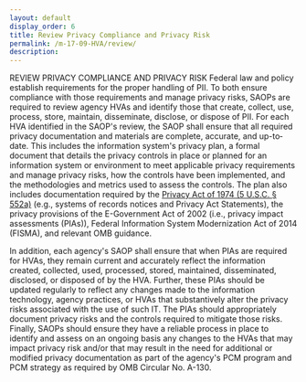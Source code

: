 ```yaml
---
layout: default
display_order: 6
title: Review Privacy Compliance and Privacy Risk
permalink: /m-17-09-HVA/review/
description:
---
```


REVIEW PRIVACY COMPLIANCE AND PRIVACY RISK
Federal law and policy establish requirements for the proper handling of PII.  To both ensure compliance with those requirements and manage privacy risks, SAOPs are required to review agency HVAs and identify those that create, collect, use, process, store, maintain, disseminate, disclose, or dispose of PII.  For each HVA identified in the SAOP's review, the SAOP shall ensure that all required privacy documentation and materials are complete, accurate, and up-to­ date.  This includes the information system's privacy plan, a formal document that details the privacy controls in place or planned for an information system or environment to meet applicable privacy requirements and manage privacy risks, how the controls have been implemented, and the methodologies and metrics used to assess the controls.  The plan also includes documentation required by the [Privacy Act of 1974 (5 U.S.C.  § 552a)](https://www.archives.gov/about/laws/privacy-act-1974.html) (e.g., systems of records notices and Privacy Act Statements), the privacy provisions of the E-Government Act of 2002 (i.e., privacy impact assessments (PIAs)), Federal Information System Modernization Act of 2014 (FISMA), and relevant OMB guidance.

In addition, each agency's SAOP shall ensure that when PIAs are required for HVAs, they remain current and accurately reflect the information created, collected, used, processed, stored, maintained, disseminated, disclosed, or disposed of by the HVA.  Further, these PIAs should be updated regularly to reflect any changes made to the information technology, agency practices, or HVAs that substantively alter the privacy risks associated with the use of such IT.  The PIAs should appropriately document privacy risks and the controls required to mitigate those risks.
Finally, SAOPs should ensure they have a reliable process in place to identify and assess on an ongoing basis any changes to the HVAs that may impact privacy risk and/or that may result in the need for additional or modified privacy documentation as part of the agency's PCM program and PCM strategy as required by OMB Circular No. A-130.
